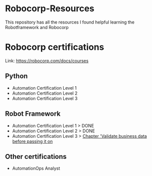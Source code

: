 # Robocorp-Resources
This repository has all the resources I found helpful learning the Robotframework and Robocorp


# Robocorp certifications
Link: https://robocorp.com/docs/courses

## Python
- Automation Certification Level 1
- Automation Certification Level 2
- Automation Certification Level 3

## Robot Framework
- Automation Certification Level 1 > DONE
- Automation Certification Level 2 > DONE
- Automation Certification Level 3 > [Chapter 'Validate business data before passing it on](https://robocorp.com/docs/courses/work-data-management-python/16-validate-business-data)

## Other certifications
- AutomationOps Analyst
